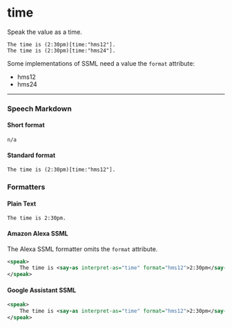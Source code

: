 # time

Speak the value as a time.

```text
The time is (2:30pm)[time:"hms12"].
The time is (2:30pm)[time:"hms24"].
```
Some implementations of SSML need a value the `format` attribute:

- hms12
- hms24


---

### Speech Markdown
#### Short format
```text
n/a
```

#### Standard format
```text
The time is (2:30pm)[time:"hms12"].
```

### Formatters
#### Plain Text
```text
The time is 2:30pm.
```

#### Amazon Alexa SSML
The Alexa SSML formatter omits the `format` attribute.
```xml
<speak>
    The time is <say-as interpret-as="time" format="hms12">2:30pm</say-as>.
</speak>
```

#### Google Assistant SSML
```xml
<speak>
    The time is <say-as interpret-as="time" format="hms12">2:30pm</say-as>.
</speak>
```
